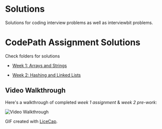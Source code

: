 # Solutions 
Solutions for coding interview problems as well as interviewbit problems.

# CodePath Assignment Solutions

Check folders for solutions

* [Week 1: Arrays and Strings](./week_1)

* [Week 2: Hashing and Linked Lists](./week_2)

## Video Walkthrough 

Here's a walkthrough of completed *week 1 assignment* & *week 2 pre-work*:

<img src='./interviewbit-week1.gif' title='Video Walkthrough' width='' alt='Video Walkthrough' />

GIF created with [LiceCap](http://www.cockos.com/licecap/).